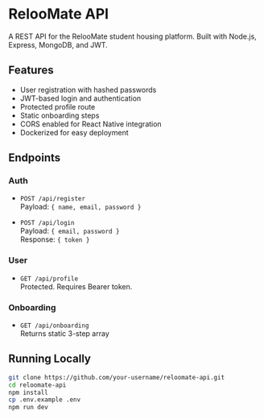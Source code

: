 # RelooMate API

A REST API for the RelooMate student housing platform. Built with Node.js, Express, MongoDB, and JWT.

## Features

- User registration with hashed passwords
- JWT-based login and authentication
- Protected profile route
- Static onboarding steps
- CORS enabled for React Native integration
- Dockerized for easy deployment

## Endpoints

### Auth

- `POST /api/register`  
  Payload: `{ name, email, password }`

- `POST /api/login`  
  Payload: `{ email, password }`  
  Response: `{ token }`

### User

- `GET /api/profile`  
  Protected. Requires Bearer token.

### Onboarding

- `GET /api/onboarding`  
  Returns static 3-step array

## Running Locally

```bash
git clone https://github.com/your-username/reloomate-api.git
cd reloomate-api
npm install
cp .env.example .env
npm run dev
